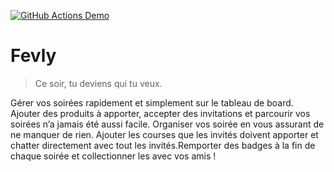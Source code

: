 [![GitHub Actions Demo](https://github.com/Louisp78/Fevly/actions/workflows/github_actions_demo.yml/badge.svg?branch=release)](https://github.com/Louisp78/Fevly/actions/workflows/github_actions_demo.yml)
# Fevly
> Ce soir, tu deviens qui tu veux.

Gérer vos soirées rapidement et simplement sur le tableau de board. Ajouter des produits à apporter, accepter des invitations et parcourir vos soirées n’a jamais été aussi facile. Organiser vos soirée en vous assurant de ne manquer de rien. Ajouter les courses que les invités doivent apporter et chatter directement avec tout les invités.Remporter des badges à la fin de chaque soirée et collectionner les avec vos amis !
